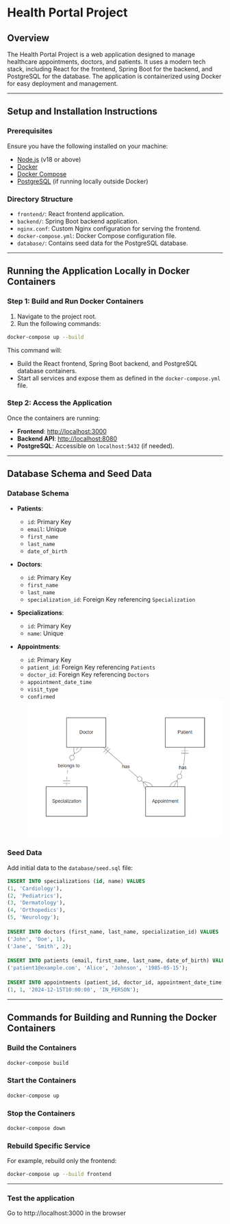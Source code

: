 # Health Portal Project

## Overview
The Health Portal Project is a web application designed to manage healthcare appointments, doctors, and patients. It uses a modern tech stack, including React for the frontend, Spring Boot for the backend, and PostgreSQL for the database. The application is containerized using Docker for easy deployment and management.

---

## Setup and Installation Instructions

### Prerequisites
Ensure you have the following installed on your machine:
- [Node.js](https://nodejs.org/) (v18 or above)
- [Docker](https://www.docker.com/)
- [Docker Compose](https://docs.docker.com/compose/)
- [PostgreSQL](https://www.postgresql.org/) (if running locally outside Docker)

### Directory Structure
- `frontend/`: React frontend application.
- `backend/`: Spring Boot backend application.
- `nginx.conf`: Custom Nginx configuration for serving the frontend.
- `docker-compose.yml`: Docker Compose configuration file.
- `database/`: Contains seed data for the PostgreSQL database.

---

## Running the Application Locally in Docker Containers

### Step 1: Build and Run Docker Containers
1. Navigate to the project root.
2. Run the following commands:

```bash
docker-compose up --build
```

This command will:
- Build the React frontend, Spring Boot backend, and PostgreSQL database containers.
- Start all services and expose them as defined in the `docker-compose.yml` file.

### Step 2: Access the Application
Once the containers are running:
- **Frontend**: [http://localhost:3000](http://localhost:80)
- **Backend API**: [http://localhost:8080](http://localhost:8080)
- **PostgreSQL**: Accessible on `localhost:5432` (if needed).

---

## Database Schema and Seed Data

### Database Schema
- **Patients**:
    - `id`: Primary Key
    - `email`: Unique
    - `first_name`
    - `last_name`
    - `date_of_birth`

- **Doctors**:
    - `id`: Primary Key
    - `first_name`
    - `last_name`
    - `specialization_id`: Foreign Key referencing `Specialization`

- **Specializations**:
    - `id`: Primary Key
    - `name`: Unique

- **Appointments**:
    - `id`: Primary Key
    - `patient_id`: Foreign Key referencing `Patients`
    - `doctor_id`: Foreign Key referencing `Doctors`
    - `appointment_date_time`
    - `visit_type`
    - `confirmed`
![ERD.png](ERD.png)
### Seed Data
Add initial data to the `database/seed.sql` file:

```sql
INSERT INTO specializations (id, name) VALUES
(1, 'Cardiology'),
(2, 'Pediatrics'),
(3, 'Dermatology'),
(4, 'Orthopedics'),
(5, 'Neurology');

INSERT INTO doctors (first_name, last_name, specialization_id) VALUES
('John', 'Doe', 1),
('Jane', 'Smith', 2);

INSERT INTO patients (email, first_name, last_name, date_of_birth) VALUES
('patient1@example.com', 'Alice', 'Johnson', '1985-05-15');

INSERT INTO appointments (patient_id, doctor_id, appointment_date_time, visit_type) VALUES
(1, 1, '2024-12-15T10:00:00', 'IN_PERSON');
```

---

## Commands for Building and Running the Docker Containers

### Build the Containers
```bash
docker-compose build
```

### Start the Containers
```bash
docker-compose up
```

### Stop the Containers
```bash
docker-compose down
```

### Rebuild Specific Service
For example, rebuild only the frontend:
```bash
docker-compose up --build frontend
```

---

### Test the application
Go to http://localhost:3000 in the browser

